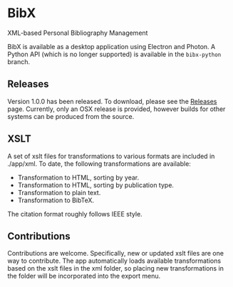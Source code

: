 # BibX
XML-based Personal Bibliography Management

BibX is available as a desktop application using Electron and Photon. A Python API (which is no longer supported) is available in the `bibx-python` branch.

## Releases

Version 1.0.0 has been released. To download, please see the [Releases](https://github.com/matthewjdaigle/BibX/releases) page. Currently, only an OSX release is provided, however builds for other systems can be produced from the source.

## XSLT
A set of xslt files for transformations to various formats are included in ./app/xml. To date, the following transformations are available:

- Transformation to HTML, sorting by year.
- Transformation to HTML, sorting by publication type.
- Transformation to plain text.
- Transformation to BibTeX.

The citation format roughly follows IEEE style.

## Contributions
Contributions are welcome. Specifically, new or updated xslt files are one way to contribute. The app automatically loads available transformations based on the xslt files in the xml folder, so placing new transformations in the folder will be incorporated into the export menu.
